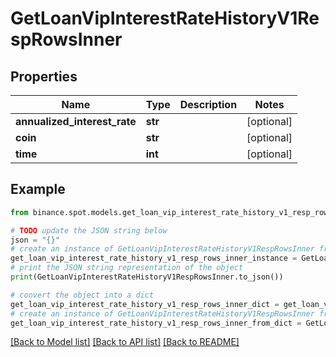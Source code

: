 # GetLoanVipInterestRateHistoryV1RespRowsInner


## Properties

Name | Type | Description | Notes
------------ | ------------- | ------------- | -------------
**annualized_interest_rate** | **str** |  | [optional] 
**coin** | **str** |  | [optional] 
**time** | **int** |  | [optional] 

## Example

```python
from binance.spot.models.get_loan_vip_interest_rate_history_v1_resp_rows_inner import GetLoanVipInterestRateHistoryV1RespRowsInner

# TODO update the JSON string below
json = "{}"
# create an instance of GetLoanVipInterestRateHistoryV1RespRowsInner from a JSON string
get_loan_vip_interest_rate_history_v1_resp_rows_inner_instance = GetLoanVipInterestRateHistoryV1RespRowsInner.from_json(json)
# print the JSON string representation of the object
print(GetLoanVipInterestRateHistoryV1RespRowsInner.to_json())

# convert the object into a dict
get_loan_vip_interest_rate_history_v1_resp_rows_inner_dict = get_loan_vip_interest_rate_history_v1_resp_rows_inner_instance.to_dict()
# create an instance of GetLoanVipInterestRateHistoryV1RespRowsInner from a dict
get_loan_vip_interest_rate_history_v1_resp_rows_inner_from_dict = GetLoanVipInterestRateHistoryV1RespRowsInner.from_dict(get_loan_vip_interest_rate_history_v1_resp_rows_inner_dict)
```
[[Back to Model list]](../README.md#documentation-for-models) [[Back to API list]](../README.md#documentation-for-api-endpoints) [[Back to README]](../README.md)


